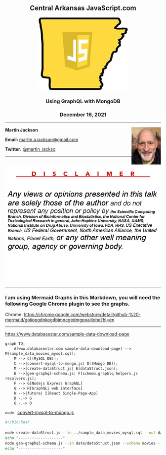 <div id="top"></div>
<!--
Later...
https://github.com/othneildrew/Best-README-Template
-->

<h2 align="center">Central Arkansas JavaScript.com</h2>

<p align="center">
<img src="images/CAJS-logo-transparent-trimmed.png" />
</p>

<h3 align="center">Using GraphQL with MongoDB</h3>
<h3 align="center">December 16, 2021</h3>

---

<img  align="right" src="images/martin-IMG-8015-small.png" height="120px" />

__Martin Jackson__

__Email:__ martin.a.jackson@gmail.com

__Twitter:__ <a href="https://twitter.com/martin_jackso"> @martin_jackso</a>

---

![My opinions are my own](images/nctr-disclaimer.png)

---
### I am using Mermaid Graphs in this Markdown, you will need the following Google Chrome plugin to see the graphs.

Chrome: https://chrome.google.com/webstore/detail/github-%20-mermaid/goiiopgdnkogdbjmncgedmgpoajilohe?hl=en

---

https://www.databasestar.com/sample-data-download-page

```mermaid
graph TD;
    A[www.databasestar.com sample-data-download-page] --> M[sample_data_movies_mysql.sql];
    M --> C[(MySQL DB)];
    C -->|convert-mysql-to-mongo.js| D[(Mongo DB)];
    M -->|create-dataStruct.js| E[dataStruct.json];
    E -->|gen-graphql-schema.js| F[schema.graphlq helpers.js resolvers.js];
    F --> G[Nodejs Express GraphQL]
    G --> H[GraphQLi web interface]
    H -->|future| I[React Single-Page-App]
    D -.-> G
    G -.-> D
```

`node ` [convert-mysql-to-mongo.js](./code/convert-mysql-to-mongo.js)


```bash
#!/bin/bash

node create-dataStruct.js --in ../sample_data_movies_mysql.sql --out data/dataStruct.json
echo "--------------------"
node gen-graphql-schema.js --in data/dataStruct.json --schema movies --directory data
echo "--------------------"
```
